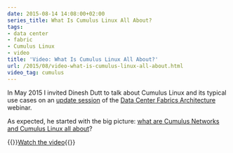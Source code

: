 ```yaml
---
date: 2015-08-14 14:08:00+02:00
series_title: What Is Cumulus Linux All About?
tags:
- data center
- fabric
- Cumulus Linux
- video
title: 'Video: What Is Cumulus Linux All About?'
url: /2015/08/video-what-is-cumulus-linux-all-about.html
video_tag: cumulus
---
```

In May 2015 I invited Dinesh Dutt to talk about Cumulus Linux and its typical use cases on an [update session](http://www.ipspace.net/Data_Center_Fabrics_Update) of the [Data Center Fabrics Architecture](http://www.ipspace.net/Data_Center_Fabrics) webinar.

As expected, he started with the big picture: [what are Cumulus Networks and Cumulus Linux all about](https://my.ipspace.net/bin/get/DCFabric/M80%20-%20What%20Is%20Cumulus%20Linux%20All%20About.mp4)?

{{<jump>}}[Watch the video](https://my.ipspace.net/bin/get/DCFabric/M80%20-%20What%20Is%20Cumulus%20Linux%20All%20About.mp4){{</jump>}}
